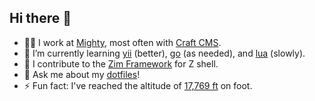 ## Hi there 👋

<!--
**bgrrtt/bgrrtt** is a ✨ _special_ ✨ repository because its `README.md` (this file) appears on your GitHub profile.

Here are some ideas to get you started:

- 🔭 I’m currently working on ...
- 🌱 I’m currently learning ...
- 👯 I’m looking to collaborate on ...
- 🤔 I’m looking for help with ...
- 💬 Ask me about ...
- 📫 How to reach me: ...
- 😄 Pronouns: ...
- ⚡ Fun fact: ...
-->

<!-- - 👾 I contribute to and help maintain the [Zim Framework](https://github.com/zimfw) for Z shell. -->

- 👨‍💻 I work at [Mighty](https://github.com/mightyinthemidwest), most often with [Craft CMS](https://github.com/craftcms).
- 🌱 I’m currently learning [yii](https://github.com/yiisoft) (better), [go](https://github.com/golang/go) (as needed), and [lua](https://github.com/lua/lua) (slowly).
- 👾 I contribute to the [Zim Framework](https://github.com/zimfw) for Z shell.
- 💬 Ask me about my [dotfiles](https://github.com/bgrrtt/dotfiles)!
- ⚡ Fun fact: I've reached the altitude of [17,769 ft](https://en.wikipedia.org/wiki/Annapurna_Circuit) on foot.

<!-- <br> --> 

<!-- [![Top Langs](https://github-readme-stats.vercel.app/api/top-langs/?username=bgrrtt&layout=compact&langs_count=5)](https://github.com/bgrrtt) -->

<!--
|    |    |
|----|----|
|  [![github-readme-twitter](https://github-readme-twitter.gazf.vercel.app/api?id=bgrrtt&layout=wide&show_reply=false&show_retweet=true)](https://twitter.com/bgrrtt) | [![GitHub Stats](https://github-readme-stats.vercel.app/api?username=bgrrtt&count_private=true&show_icons=true)](https://github.com/bgrrtt) |
| | <a href="https://github.com/bgrrtt"><img style="width:100%;" align="center" src="https://github-readme-stats.vercel.app/api/top-langs/?username=bgrrtt&layout=compact" /></a> |

https://github-profile-trophy.vercel.app/?username=bgrrtt&margin-w=18&margin-h=18&column=4
-->
<!-- ![adf](https://github-profile-trophy.vercel.app/?username=bgrrtt&margin-w=18&margin-h=18&column=4) -->

<!-- [![](https://komarev.com/ghpvc/?username=bgrrtt)](https://github.com/bgrrtt) -->
